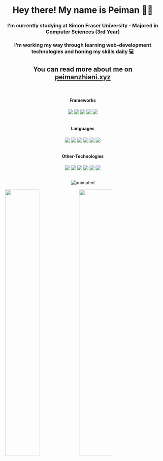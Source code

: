 <h1 align="center"> Hey there! My name is Peiman  👨‍💻</h1>

<h3 align="center"> I’m currently studying at Simon Fraser University - Majored in Computer Sciences (3rd Year) </h3>
<h3 align="center"> I’m working my way through learning web-development technologies and honing my skills daily 💻 </h3>
<h2 align="center"> You can read more about me on <a href="http://peimanzhiani.xyz">peimanzhiani.xyz</a> </h3>

<br>

<h4 align="center"> Frameworks </h4>
<div align="center">
   <img align="center"  src="https://img.shields.io/badge/react-%2320232a.svg?style=for-the-badge&logo=react&logoColor=%2361DAFB" />
   <img align="center"  src="https://img.shields.io/badge/node.js-6DA55F?style=for-the-badge&logo=node.js&logoColor=white" />
   <img align="center"  src="https://img.shields.io/badge/spring-%236DB33F.svg?style=for-the-badge&logo=spring&logoColor=white" />
   <img align="center"  src="https://img.shields.io/badge/express.js-%23404d59.svg?style=for-the-badge&logo=express&logoColor=%2361DAFB" />
   <img align="center"  src="https://img.shields.io/badge/angular-%23DD0031.svg?style=for-the-badge&logo=angular&logoColor=white" />
</div>
<br>

<h4 align="center"> Languages </h4>
<div align="center">
   <img align="center"  src="https://img.shields.io/badge/java-%23ED8B00.svg?style=for-the-badge&logo=openjdk&logoColor=white" />
   <img align="center"  src="https://img.shields.io/badge/javascript-%23323330.svg?style=for-the-badge&logo=javascript&logoColor=%23F7DF1E" />
   <img align="center"  src="https://img.shields.io/badge/typescript-%23007ACC.svg?style=for-the-badge&logo=typescript&logoColor=white" />
   <img align="center"  src="https://img.shields.io/badge/c-%2300599C.svg?style=for-the-badge&logo=c&logoColor=white" />
   <img align="center"  src="https://img.shields.io/badge/html5-%23E34F26.svg?style=for-the-badge&logo=html5&logoColor=white" />
   <img align="center"  src="https://img.shields.io/badge/css3-%231572B6.svg?style=for-the-badge&logo=css3&logoColor=white" />
</div>
<br>

<h4 align="center"> Other-Technologies </h4>

<div align="center">
   <img align="center"  src="https://img.shields.io/badge/postgres-%23316192.svg?style=for-the-badge&logo=postgresql&logoColor=white" />
   <img align="center"  src="https://img.shields.io/badge/tailwindcss-%2338B2AC.svg?style=for-the-badge&logo=tailwind-css&logoColor=white" />
   <img align="center"  src="https://img.shields.io/badge/bootstrap-%238511FA.svg?style=for-the-badge&logo=bootstrap&logoColor=white" />
   <img align="center"  src="https://img.shields.io/badge/MongoDB-%234ea94b.svg?style=for-the-badge&logo=mongodb&logoColor=white" />
   <img align="center"  src="https://img.shields.io/badge/github-%23121011.svg?style=for-the-badge&logo=github&logoColor=white" />
   <img align="center" src="https://img.shields.io/badge/GoogleCloud-%234285F4.svg?style=for-the-badge&logo=google-cloud&logoColor=white" />
</div>
<br>

<p align="center">
    <img src="https://github.com/peyz21/peyz21/assets/64120482/f5dcd88d-59d8-459d-8663-0a712165fbce" alt="animated" />
</p>
 

<img align="left" width="47%" src="https://github-readme-stats.vercel.app/api?username=peyz21&show_icons=true&theme=dracula" />
<img align="left" width="47%" src="https://github-readme-stats.vercel.app/api/top-langs/?username=peyz21&layout=donut" />



